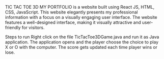 TIC TAC TOE 3D
MY PORTFOLIO is a website built using React JS, HTML, CSS, JavaScript. 
This website elegantly presents my professional information with a focus on a visually engaging user interface. 
The website features a well-designed interface, making it visually attractive and user-friendly for visitors.

Steps to run
Right click on the file TicTacToe3DGame.java and run it as Java application.
The application opens and the player choose the choice to play X or O with the computer.
The score gets updated each time player wins or lose.
